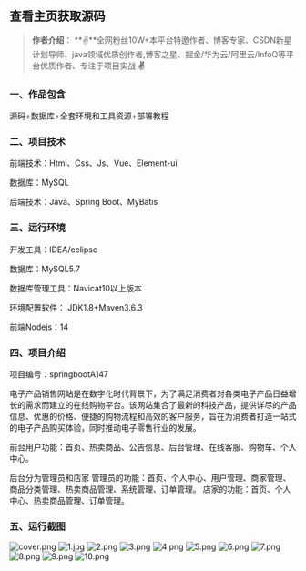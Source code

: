  
## 查看主页获取源码

> **作者介绍**： **✌**全网粉丝10W+本平台特邀作者、博客专家、CSDN新星计划导师、java领域优质创作者,博客之星、掘金/华为云/阿里云/InfoQ等平台优质作者、专注于项目实战 **✌**

  

### 一、作品包含

源码+数据库+全套环境和工具资源+部署教程

### 二、项目技术

前端技术：Html、Css、Js、Vue、Element-ui

数据库：MySQL

后端技术：Java、Spring Boot、MyBatis

  

### 三、运行环境

开发工具：IDEA/eclipse

数据库：MySQL5.7

数据库管理工具：Navicat10以上版本

环境配置软件： JDK1.8+Maven3.6.3

前端Nodejs：14


### 四、项目介绍
项目编号：springbootA147

电子产品销售网站是在数字化时代背景下，为了满足消费者对各类电子产品日益增长的需求而建立的在线购物平台。该网站集合了最新的科技产品，提供详尽的产品信息、优惠的价格、便捷的购物流程和高效的客户服务，旨在为消费者打造一站式的电子产品购买体验，同时推动电子零售行业的发展。

前台用户功能：首页、热卖商品、公告信息、后台管理、在线客服、购物车、个人中心。

后台分为管理员和店家
管理员的功能：首页、个人中心、用户管理、商家管理、商品分类管理、热卖商品管理、系统管理、订单管理。
店家的功能：首页、个人中心、热卖商品管理、订单管理。

### 五、运行截图

![cover.png](./cover.png)
![1.jpg](./1.jpg)
![2.png](./2.png)
![3.png](./3.png)
![4.png](./4.png)
![5.png](./5.png)
![6.png](./6.png)
![7.png](./7.png)
![8.png](./8.png)
![9.png](./9.png)
![10.png](./10.png)




  

